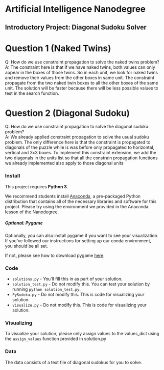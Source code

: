 # Artificial Intelligence Nanodegree
## Introductory Project: Diagonal Sudoku Solver

# Question 1 (Naked Twins)
Q: How do we use constraint propagation to solve the naked twins problem?  
A: 
The constraint here is that if we have naked twins, both values can only appear in the boxes of those twins. So in each unit, we look for naked twins and remove their values from the other boxes in same unit.
The constraint propagate from the two naked twin boxes to all the other boxes of the same unit.
The solution will be faster because there will be less possible values to test in the search
function.

# Question 2 (Diagonal Sudoku)
Q: How do we use constraint propagation to solve the diagonal sudoku problem?  
A: 
We already applied constraint propagation to solve the usual sudoku problem.
The only difference here is that the constraint is propagated to diagonals of the puzzle while is was before only propagated to horizontal, vertical and 3x3 boxes.
To implement this constraint extension, we add the two diagonals in the units list so that all the constrain propagation functions we already implemented also apply to those diagonal units

### Install

This project requires **Python 3**.

We recommend students install [Anaconda](https://www.continuum.io/downloads), a pre-packaged Python distribution that contains all of the necessary libraries and software for this project. 
Please try using the environment we provided in the Anaconda lesson of the Nanodegree.

##### Optional: Pygame

Optionally, you can also install pygame if you want to see your visualization. If you've followed our instructions for setting up our conda environment, you should be all set.

If not, please see how to download pygame [here](http://www.pygame.org/download.shtml).

### Code

* `solutions.py` - You'll fill this in as part of your solution.
* `solution_test.py` - Do not modify this. You can test your solution by running `python solution_test.py`.
* `PySudoku.py` - Do not modify this. This is code for visualizing your solution.
* `visualize.py` - Do not modify this. This is code for visualizing your solution.

### Visualizing

To visualize your solution, please only assign values to the values_dict using the ```assign_values``` function provided in solution.py

### Data

The data consists of a text file of diagonal sudokus for you to solve.